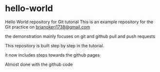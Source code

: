 # hello-world

Hello World repository for Git tutorial
This is an example repository for the Git practice on brianokeri1738@gmail.com

the demonstration mainly focuses on git and github pull and push requests


This repository is built step by step in the tutorial.

it now includes steps towards the github pages

Almost done with the github code
